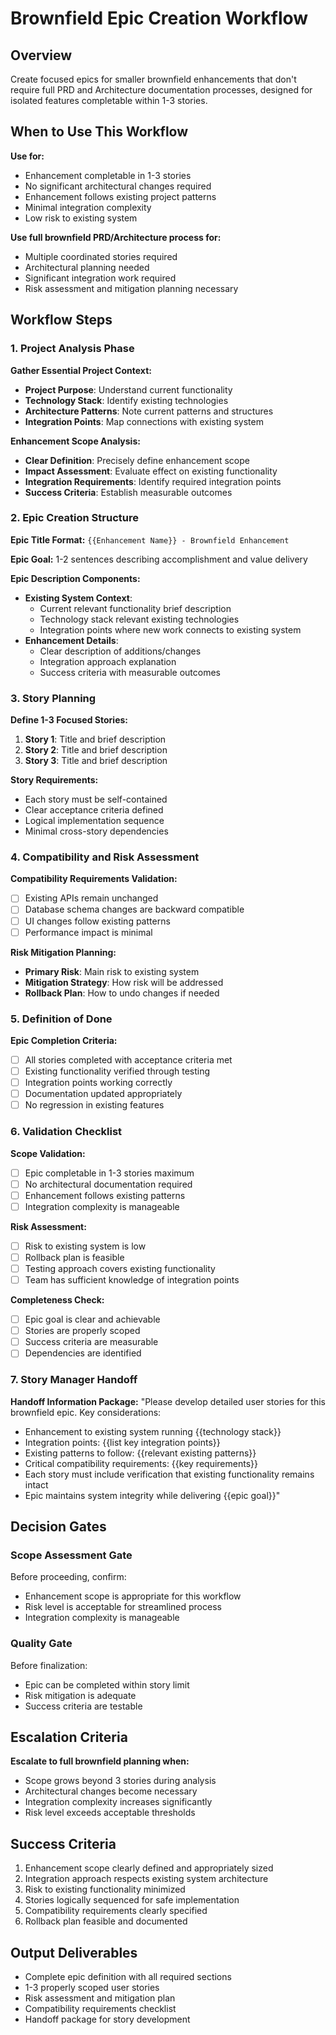 # Brownfield Epic Creation Workflow

## Overview
Create focused epics for smaller brownfield enhancements that don't require full PRD and Architecture documentation processes, designed for isolated features completable within 1-3 stories.

## When to Use This Workflow
**Use for:**
- Enhancement completable in 1-3 stories
- No significant architectural changes required
- Enhancement follows existing project patterns
- Minimal integration complexity
- Low risk to existing system

**Use full brownfield PRD/Architecture process for:**
- Multiple coordinated stories required
- Architectural planning needed
- Significant integration work required
- Risk assessment and mitigation planning necessary

## Workflow Steps

### 1. Project Analysis Phase
**Gather Essential Project Context:**
- **Project Purpose**: Understand current functionality
- **Technology Stack**: Identify existing technologies
- **Architecture Patterns**: Note current patterns and structures
- **Integration Points**: Map connections with existing system

**Enhancement Scope Analysis:**
- **Clear Definition**: Precisely define enhancement scope
- **Impact Assessment**: Evaluate effect on existing functionality
- **Integration Requirements**: Identify required integration points
- **Success Criteria**: Establish measurable outcomes

### 2. Epic Creation Structure
**Epic Title Format:**
`{{Enhancement Name}} - Brownfield Enhancement`

**Epic Goal:**
1-2 sentences describing accomplishment and value delivery

**Epic Description Components:**
- **Existing System Context**:
  - Current relevant functionality brief description
  - Technology stack relevant existing technologies
  - Integration points where new work connects to existing system
- **Enhancement Details**:
  - Clear description of additions/changes
  - Integration approach explanation
  - Success criteria with measurable outcomes

### 3. Story Planning
**Define 1-3 Focused Stories:**
1. **Story 1**: Title and brief description
2. **Story 2**: Title and brief description  
3. **Story 3**: Title and brief description

**Story Requirements:**
- Each story must be self-contained
- Clear acceptance criteria defined
- Logical implementation sequence
- Minimal cross-story dependencies

### 4. Compatibility and Risk Assessment
**Compatibility Requirements Validation:**
- [ ] Existing APIs remain unchanged
- [ ] Database schema changes are backward compatible
- [ ] UI changes follow existing patterns
- [ ] Performance impact is minimal

**Risk Mitigation Planning:**
- **Primary Risk**: Main risk to existing system
- **Mitigation Strategy**: How risk will be addressed
- **Rollback Plan**: How to undo changes if needed

### 5. Definition of Done
**Epic Completion Criteria:**
- [ ] All stories completed with acceptance criteria met
- [ ] Existing functionality verified through testing
- [ ] Integration points working correctly
- [ ] Documentation updated appropriately
- [ ] No regression in existing features

### 6. Validation Checklist
**Scope Validation:**
- [ ] Epic completable in 1-3 stories maximum
- [ ] No architectural documentation required
- [ ] Enhancement follows existing patterns
- [ ] Integration complexity is manageable

**Risk Assessment:**
- [ ] Risk to existing system is low
- [ ] Rollback plan is feasible
- [ ] Testing approach covers existing functionality
- [ ] Team has sufficient knowledge of integration points

**Completeness Check:**
- [ ] Epic goal is clear and achievable
- [ ] Stories are properly scoped
- [ ] Success criteria are measurable
- [ ] Dependencies are identified

### 7. Story Manager Handoff
**Handoff Information Package:**
"Please develop detailed user stories for this brownfield epic. Key considerations:
- Enhancement to existing system running {{technology stack}}
- Integration points: {{list key integration points}}
- Existing patterns to follow: {{relevant existing patterns}}
- Critical compatibility requirements: {{key requirements}}
- Each story must include verification that existing functionality remains intact
- Epic maintains system integrity while delivering {{epic goal}}"

## Decision Gates

### Scope Assessment Gate
Before proceeding, confirm:
- Enhancement scope is appropriate for this workflow
- Risk level is acceptable for streamlined process
- Integration complexity is manageable

### Quality Gate
Before finalization:
- Epic can be completed within story limit
- Risk mitigation is adequate
- Success criteria are testable

## Escalation Criteria
**Escalate to full brownfield planning when:**
- Scope grows beyond 3 stories during analysis
- Architectural changes become necessary
- Integration complexity increases significantly
- Risk level exceeds acceptable thresholds

## Success Criteria
1. Enhancement scope clearly defined and appropriately sized
2. Integration approach respects existing system architecture
3. Risk to existing functionality minimized
4. Stories logically sequenced for safe implementation
5. Compatibility requirements clearly specified
6. Rollback plan feasible and documented

## Output Deliverables
- Complete epic definition with all required sections
- 1-3 properly scoped user stories
- Risk assessment and mitigation plan
- Compatibility requirements checklist
- Handoff package for story development